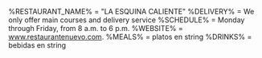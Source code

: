 %RESTAURANT_NAME% = "LA ESQUINA CALIENTE"
%DELIVERY% = We only offer main courses and delivery service
%SCHEDULE% = Monday through Friday, from 8 a.m. to 6 p.m.
%WEBSITE% = www.restaurantenuevo.com.
%MEALS% = platos en string
%DRINKS% = bebidas en string